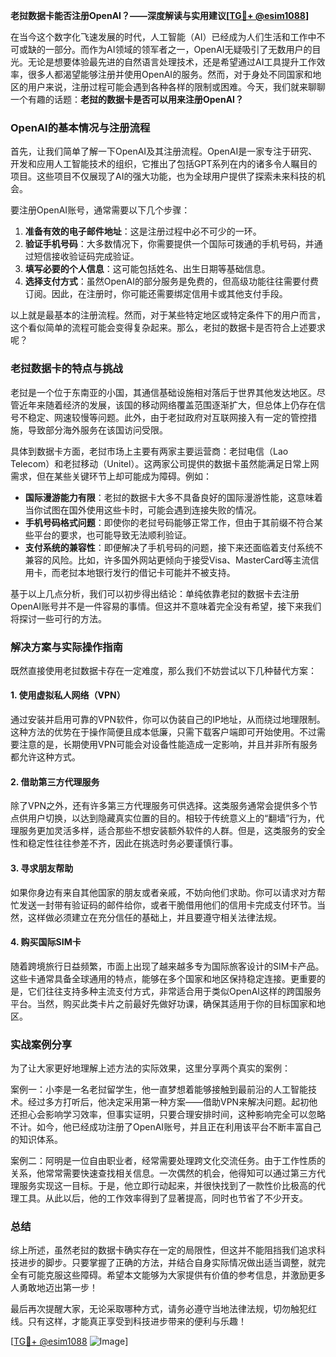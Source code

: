 **老挝数据卡能否注册OpenAI？——深度解读与实用建议[[TG💪+ @esim1088](https://t.me/s/esim1088)]**

在当今这个数字化飞速发展的时代，人工智能（AI）已经成为人们生活和工作中不可或缺的一部分。而作为AI领域的领军者之一，OpenAI无疑吸引了无数用户的目光。无论是想要体验最先进的自然语言处理技术，还是希望通过AI工具提升工作效率，很多人都渴望能够注册并使用OpenAI的服务。然而，对于身处不同国家和地区的用户来说，注册过程可能会遇到各种各样的限制或困难。今天，我们就来聊聊一个有趣的话题：**老挝的数据卡是否可以用来注册OpenAI？**

### OpenAI的基本情况与注册流程

首先，让我们简单了解一下OpenAI及其注册流程。OpenAI是一家专注于研究、开发和应用人工智能技术的组织，它推出了包括GPT系列在内的诸多令人瞩目的项目。这些项目不仅展现了AI的强大功能，也为全球用户提供了探索未来科技的机会。

要注册OpenAI账号，通常需要以下几个步骤：
1. **准备有效的电子邮件地址**：这是注册过程中必不可少的一环。
2. **验证手机号码**：大多数情况下，你需要提供一个国际可拨通的手机号码，并通过短信接收验证码完成验证。
3. **填写必要的个人信息**：这可能包括姓名、出生日期等基础信息。
4. **选择支付方式**：虽然OpenAI的部分服务是免费的，但高级功能往往需要付费订阅。因此，在注册时，你可能还需要绑定信用卡或其他支付手段。

以上就是最基本的注册流程。然而，对于某些特定地区或特定条件下的用户而言，这个看似简单的流程可能会变得复杂起来。那么，老挝的数据卡是否符合上述要求呢？

### 老挝数据卡的特点与挑战

老挝是一个位于东南亚的小国，其通信基础设施相对落后于世界其他发达地区。尽管近年来随着经济的发展，该国的移动网络覆盖范围逐渐扩大，但总体上仍存在信号不稳定、网速较慢等问题。此外，由于老挝政府对互联网接入有一定的管控措施，导致部分海外服务在该国访问受限。

具体到数据卡方面，老挝市场上主要有两家主要运营商：老挝电信（Lao Telecom）和老挝移动（Unitel）。这两家公司提供的数据卡虽然能满足日常上网需求，但在某些关键环节上却可能成为障碍。例如：

- **国际漫游能力有限**：老挝的数据卡大多不具备良好的国际漫游性能，这意味着当你试图在国外使用这些卡时，可能会遇到连接失败的情况。
- **手机号码格式问题**：即使你的老挝号码能够正常工作，但由于其前缀不符合某些平台的要求，也可能导致无法顺利验证。
- **支付系统的兼容性**：即便解决了手机号码的问题，接下来还面临着支付系统不兼容的风险。比如，许多国外网站更倾向于接受Visa、MasterCard等主流信用卡，而老挝本地银行发行的借记卡可能并不被支持。

基于以上几点分析，我们可以初步得出结论：单纯依靠老挝的数据卡去注册OpenAI账号并不是一件容易的事情。但这并不意味着完全没有希望，接下来我们将探讨一些可行的方法。

### 解决方案与实际操作指南

既然直接使用老挝数据卡存在一定难度，那么我们不妨尝试以下几种替代方案：

#### 1. 使用虚拟私人网络（VPN）
通过安装并启用可靠的VPN软件，你可以伪装自己的IP地址，从而绕过地理限制。这种方法的优势在于操作简便且成本低廉，只需下载客户端即可开始使用。不过需要注意的是，长期使用VPN可能会对设备性能造成一定影响，并且并非所有服务都允许这种方式。

#### 2. 借助第三方代理服务
除了VPN之外，还有许多第三方代理服务可供选择。这类服务通常会提供多个节点供用户切换，以达到隐藏真实位置的目的。相较于传统意义上的“翻墙”行为，代理服务更加灵活多样，适合那些不想安装额外软件的人群。但是，这类服务的安全性和稳定性往往参差不齐，因此在挑选时务必要谨慎行事。

#### 3. 寻求朋友帮助
如果你身边有来自其他国家的朋友或者亲戚，不妨向他们求助。你可以请求对方帮忙发送一封带有验证码的邮件给你，或者干脆借用他们的信用卡完成支付环节。当然，这样做必须建立在充分信任的基础上，并且要遵守相关法律法规。

#### 4. 购买国际SIM卡
随着跨境旅行日益频繁，市面上出现了越来越多专为国际旅客设计的SIM卡产品。这些卡通常具备全球通用的特点，能够在多个国家和地区保持稳定连接。更重要的是，它们往往支持多种主流支付方式，非常适合用于类似OpenAI这样的跨国服务平台。当然，购买此类卡片之前最好先做好功课，确保其适用于你的目标国家和地区。

### 实战案例分享

为了让大家更好地理解上述方法的实际效果，这里分享两个真实的案例：

案例一：小李是一名老挝留学生，他一直梦想着能够接触到最前沿的人工智能技术。经过多方打听后，他决定采用第一种方案——借助VPN来解决问题。起初他还担心会影响学习效率，但事实证明，只要合理安排时间，这种影响完全可以忽略不计。如今，他已经成功注册了OpenAI账号，并且正在利用该平台不断丰富自己的知识体系。

案例二：阿明是一位自由职业者，经常需要处理跨文化交流任务。由于工作性质的关系，他常常需要快速查找相关信息。一次偶然的机会，他得知可以通过第三方代理服务实现这一目标。于是，他立即行动起来，并很快找到了一款性价比极高的代理工具。从此以后，他的工作效率得到了显著提高，同时也节省了不少开支。

### 总结

综上所述，虽然老挝的数据卡确实存在一定的局限性，但这并不能阻挡我们追求科技进步的脚步。只要掌握了正确的方法，并结合自身实际情况做出适当调整，就完全有可能克服这些障碍。希望本文能够为大家提供有价值的参考信息，并激励更多人勇敢地迈出第一步！

最后再次提醒大家，无论采取哪种方式，请务必遵守当地法律法规，切勿触犯红线。只有这样，才能真正享受到科技进步带来的便利与乐趣！

[[TG💪+ @esim1088](https://t.me/s/esim1088) ![Image](https://i.postimg.cc/4NQfJmqS/Snipaste-2025-05-13-00-14-12.png)]